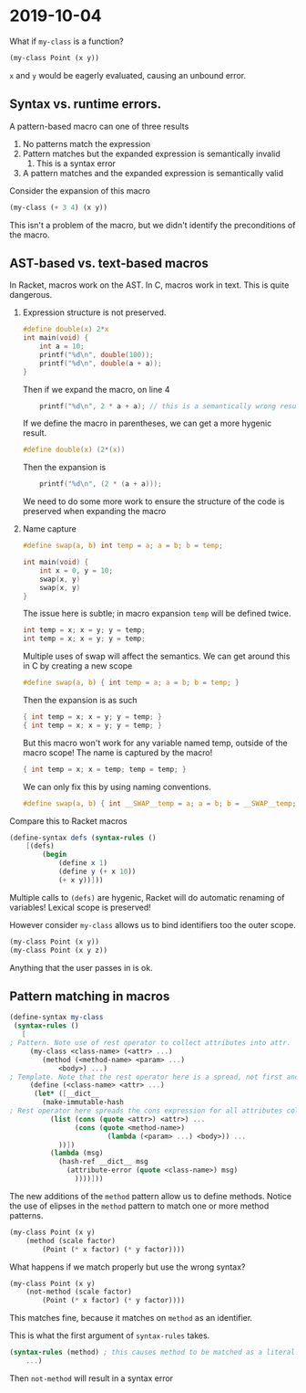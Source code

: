 # 2019-10-04

What if `my-class` is a function?
```scheme
(my-class Point (x y))
```
`x` and `y` would be eagerly evaluated, causing an unbound error.

## Syntax vs. runtime errors.

A pattern-based macro can one of three results
1. No patterns match the expression
2. Pattern matches but the expanded expression is semantically invalid
   1. This is a syntax error
3. A pattern matches and the expanded expression is semantically valid

Consider the expansion of this macro

```scheme
(my-class (+ 3 4) (x y))
```

This isn't a problem of the macro, but we didn't identify the preconditions of the macro.


## AST-based vs. text-based macros
In Racket, macros work on the AST. In C, macros work in text. This is quite dangerous. 

1. Expression structure is not preserved.
    ```c
    #define double(x) 2*x
    int main(void) {
        int a = 10;
        printf("%d\n", double(100));
        printf("%d\n", double(a + a));
    }
    ```

    Then if we expand the macro, on line 4
    ```c
        printf("%d\n", 2 * a + a); // this is a semantically wrong result!
    ```

    If we define the macro in parentheses, we can get a more hygenic result.
    ```c
    #define double(x) (2*(x))
    ```
    Then the expansion is
    ```c
        printf("%d\n", (2 * (a + a)));
    ```

    We need to do some more work to ensure the structure of the code is preserved when expanding the macro

2. Name capture
    ```c
    #define swap(a, b) int temp = a; a = b; b = temp;
 
    int main(void) {
        int x = 0, y = 10;
        swap(x, y)
        swap(x, y)
    }
    ```
    The issue here is subtle; in macro expansion `temp` will be defined twice.
    ```c
    int temp = x; x = y; y = temp;
    int temp = x; x = y; y = temp;
    ```
    Multiple uses of swap will affect the semantics.
    We can get around this in C by creating a new scope
    ```c
    #define swap(a, b) { int temp = a; a = b; b = temp; }
    ```
    Then the expansion is as such
    ```c
    { int temp = x; x = y; y = temp; }
    { int temp = x; x = y; y = temp; }
    ```
    But this macro won't work for any variable named temp, outside of the macro scope! The name is captured by the macro!
    ```c
    { int temp = x; x = temp; temp = temp; }
    ```
    We can only fix this by using naming conventions.
    ```c
    #define swap(a, b) { int __SWAP__temp = a; a = b; b = __SWAP__temp; }
    ```

Compare this to Racket macros

```scheme
(define-syntax defs (syntax-rules ()
    [(defs)
        (begin
            (define x 1)
            (define y (+ x 10))
            (+ x y))]))
```

Multiple calls to `(defs)` are hygenic, Racket will do automatic renaming of variables! Lexical scope is preserved!

However consider `my-class` allows us to bind identifiers too the outer scope.

```scheme
(my-class Point (x y))
(my-class Point (x y z))
```

Anything that the user passes in is ok.

## Pattern matching in macros


```scheme
(define-syntax my-class
 (syntax-rules ()
   [
; Pattern. Note use of rest operator to collect attributes into attr.
     (my-class <class-name> (<attr> ...)
        (method (<method-name> <param> ...)
            <body>) ...) 
; Template. Note that the rest operator here is a spread, not first and rest.
     (define (<class-name> <attr> ...)
      (let* ([__dict__
        (make-immutable-hash
; Rest operator here spreads the cons expression for all attributes collected in attr.
          (list (cons (quote <attr>) <attr>) ... 
                (cons (quote <method-name>)
                        (lambda (<param> ...) <body>)) ...
            ))])
          (lambda (msg)
            (hash-ref __dict__ msg
              (attribute-error (quote <class-name>) msg)
                ))))]))
```

The new additions of the `method` pattern allow us to define methods. Notice the use of elipses in the `method` pattern to match one or more method patterns.

```scheme
(my-class Point (x y)
    (method (scale factor)
        (Point (* x factor) (* y factor))))
```

What happens if we match properly but use the wrong syntax?

```scheme
(my-class Point (x y)
    (not-method (scale factor)
        (Point (* x factor) (* y factor))))
```

This matches fine, because it matches on `method` as an identifier.

This is what the first argument of `syntax-rules` takes.

```scheme
(syntax-rules (method) ; this causes method to be matched as a literal!
    ...)
```
Then `not-method` will result in a syntax error